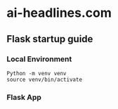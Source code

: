 # ai-headlines.com

## Flask startup guide

### Local Environment

    Python -m venv venv
    source venv/bin/activate
    
### Flask App
    
